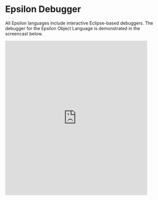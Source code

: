# Epsilon Debugger

All Epsilon languages include interactive Eclipse-based debuggers.
The debugger for the Epsilon Object Language is demonstrated in the screencast below.

<iframe width="90%" height="494" src="https://www.youtube.com/embed/gZPHoW-DaiU" frameborder="0" allow="accelerometer; autoplay; encrypted-media; gyroscope; picture-in-picture" allowfullscreen></iframe>
